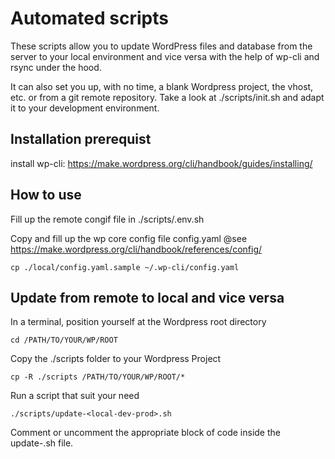 # Automated scripts

These scripts allow you to update WordPress files and database from the server to your local environment 
and vice versa with the help of wp-cli and rsync under the hood.

It can also set you up, with no time, a blank Wordpress project, the vhost, etc. or from a git remote repository.
Take a look at ./scripts/init.sh and adapt it to your development environment.

## Installation prerequist

install wp-cli: https://make.wordpress.org/cli/handbook/guides/installing/

## How to use

Fill up the remote congif file in ./scripts/.env.sh

Copy and fill up the wp core config file config.yaml
@see https://make.wordpress.org/cli/handbook/references/config/
```
cp ./local/config.yaml.sample ~/.wp-cli/config.yaml
```

## Update from remote to local and vice versa

In a terminal, position yourself at the Wordpress root directory
```
cd /PATH/TO/YOUR/WP/ROOT
```

Copy the ./scripts folder to your Wordpress Project
```
cp -R ./scripts /PATH/TO/YOUR/WP/ROOT/*
```

Run a script that suit your need
```
./scripts/update-<local-dev-prod>.sh
```

Comment or uncomment the appropriate block of code inside the update-<local-dev-prod>.sh file.